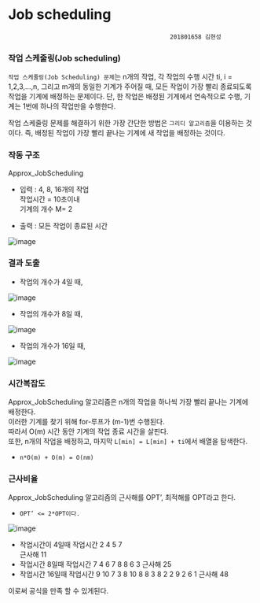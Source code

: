 # Job scheduling
                                                  201801658 김현성
### 작업 스케줄링(Job scheduling)

  `작업 스케줄링(Job Scheduling) 문제`는 n개의 작업, 각 작업의 수행 시간 ti, i = 1,2,3,…,n, 그리고 m개의 동일한 기계가 주어질 때, 모든 작업이 가장 빨리 종료되도록 작업을 기계에 배정하는 문제이다. 단, 한 작업은 배정된 기계에서 연속적으로 수행, 기계는 1번에 하나의 작업만을 수행한다.
  
  작업 스케줄링 문제를 해결하기 위한 가장 간단한 방법은 `그리디 알고리즘`을 이용하는 것이다.
  즉, 배정된 작업이 가장 빨리 끝나는 기계에 새 작업을 배정하는 것이다.

### 작동 구조

  Approx_JobScheduling
  
 * 입력 : 4, 8, 16개의 작업       
  작업시간 = 10초이내      
  기계의 개수 M= 2   
  
 * 출력 : 모든 작업이 종료된 시간

![image](https://user-images.githubusercontent.com/80371590/118577807-0b8b0580-b7c6-11eb-9893-c5ceb5f979a9.png)

### 결과 도출

 * 작업의 개수가 4일 때,
  
![image](https://user-images.githubusercontent.com/80371590/118578227-be5b6380-b7c6-11eb-9e03-430ab448dd24.png)

 * 작업의 개수가 8일 때,
  
![image](https://user-images.githubusercontent.com/80371590/118578297-dcc15f00-b7c6-11eb-98f6-44c13d5585a7.png)

 * 작업의 개수가 16일 때,
  
![image](https://user-images.githubusercontent.com/80371590/118578330-ecd93e80-b7c6-11eb-9b33-e91abf4f6856.png)

### 시간복잡도

  Approx_JobScheduling 알고리즘은 n개의 작업을 하나씩 가장 빨리 끝나는 기계에 배정한다.   
  이러한 기계를 찾기 위해 for-루프가 (m-1)번 수행된다.   
  따라서 O(m) 시간 동안 기계의 작업 종료 시간을 살핀다.   
  또한, n개의 작업을 배정하고, 마지막 `L[min] = L[min] + ti`에서 배열을 탐색한다.   
 * `n*O(m) + O(m) = O(nm)`   
  
### 근사비율

  Approx_JobScheduling 알고리즘의 근사해를 OPT’, 최적해를 OPT라고 한다.   
* `OPT’ <= 2*OPT이다.`  

![image](https://user-images.githubusercontent.com/80371590/118579133-72112300-b7c8-11eb-81eb-5d98c8d8f94c.png)

* 작업시간이 4일때 작업시간 2 4 5 7   
근사해 11
* 작업시간 8일때 작업시간 7 4 6 7 8 8 6 3
근사해 25
* 작업시간 16일때 작업시간 9 10 7 3 8 10 8 8 3 8 2 2 9 2 6 1
근사해 48   
   
이로써 공식을 만족 할 수 있게된다.


